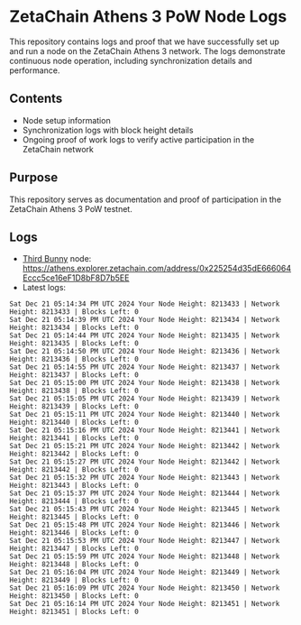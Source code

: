 # ZetaChain Athens 3 PoW Node Logs
This repository contains logs and proof that we have successfully set up and run a node on the ZetaChain Athens 3 network. The logs demonstrate continuous node operation, including synchronization details and performance.

## Contents
- Node setup information
- Synchronization logs with block height details
- Ongoing proof of work logs to verify active participation in the ZetaChain network

## Purpose
This repository serves as documentation and proof of participation in the ZetaChain Athens 3 PoW testnet.

## Logs

- [Third Bunny](https://thirdbunny.xyz/) node: https://athens.explorer.zetachain.com/address/0x225254d35dE666064Eccc5ce16eF1D8bF8D7b5EE
- Latest logs:
```
Sat Dec 21 05:14:34 PM UTC 2024 Your Node Height: 8213433 | Network Height: 8213433 | Blocks Left: 0
Sat Dec 21 05:14:39 PM UTC 2024 Your Node Height: 8213434 | Network Height: 8213434 | Blocks Left: 0
Sat Dec 21 05:14:44 PM UTC 2024 Your Node Height: 8213435 | Network Height: 8213435 | Blocks Left: 0
Sat Dec 21 05:14:50 PM UTC 2024 Your Node Height: 8213436 | Network Height: 8213436 | Blocks Left: 0
Sat Dec 21 05:14:55 PM UTC 2024 Your Node Height: 8213437 | Network Height: 8213437 | Blocks Left: 0
Sat Dec 21 05:15:00 PM UTC 2024 Your Node Height: 8213438 | Network Height: 8213438 | Blocks Left: 0
Sat Dec 21 05:15:05 PM UTC 2024 Your Node Height: 8213439 | Network Height: 8213439 | Blocks Left: 0
Sat Dec 21 05:15:11 PM UTC 2024 Your Node Height: 8213440 | Network Height: 8213440 | Blocks Left: 0
Sat Dec 21 05:15:16 PM UTC 2024 Your Node Height: 8213441 | Network Height: 8213441 | Blocks Left: 0
Sat Dec 21 05:15:21 PM UTC 2024 Your Node Height: 8213442 | Network Height: 8213442 | Blocks Left: 0
Sat Dec 21 05:15:27 PM UTC 2024 Your Node Height: 8213442 | Network Height: 8213442 | Blocks Left: 0
Sat Dec 21 05:15:32 PM UTC 2024 Your Node Height: 8213443 | Network Height: 8213443 | Blocks Left: 0
Sat Dec 21 05:15:37 PM UTC 2024 Your Node Height: 8213444 | Network Height: 8213444 | Blocks Left: 0
Sat Dec 21 05:15:43 PM UTC 2024 Your Node Height: 8213445 | Network Height: 8213445 | Blocks Left: 0
Sat Dec 21 05:15:48 PM UTC 2024 Your Node Height: 8213446 | Network Height: 8213446 | Blocks Left: 0
Sat Dec 21 05:15:53 PM UTC 2024 Your Node Height: 8213447 | Network Height: 8213447 | Blocks Left: 0
Sat Dec 21 05:15:59 PM UTC 2024 Your Node Height: 8213448 | Network Height: 8213448 | Blocks Left: 0
Sat Dec 21 05:16:04 PM UTC 2024 Your Node Height: 8213449 | Network Height: 8213449 | Blocks Left: 0
Sat Dec 21 05:16:09 PM UTC 2024 Your Node Height: 8213450 | Network Height: 8213450 | Blocks Left: 0
Sat Dec 21 05:16:14 PM UTC 2024 Your Node Height: 8213451 | Network Height: 8213451 | Blocks Left: 0
```
